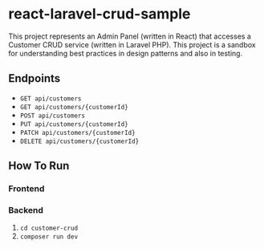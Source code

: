 # react-laravel-crud-sample
This project represents an Admin Panel (written in React) that accesses a Customer CRUD service (written in Laravel PHP).  This project is a sandbox for understanding best practices in design patterns and also in testing.

## Endpoints

* `GET api/customers`
* `GET api/customers/{customerId}`
* `POST api/customers`
* `PUT api/customers/{customerId}`
* `PATCH api/customers/{customerId}`
* `DELETE api/customers/{customerId}`

## How To Run

### Frontend

### Backend
1. `cd customer-crud`
2. `composer run dev`